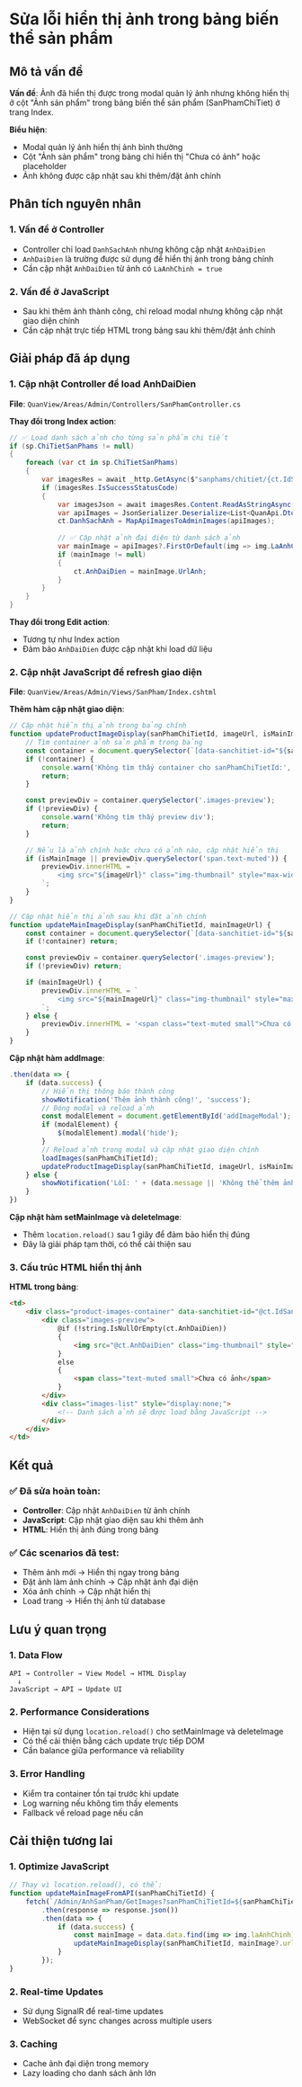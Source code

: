 # Sửa lỗi hiển thị ảnh trong bảng biến thể sản phẩm

## Mô tả vấn đề

**Vấn đề**: Ảnh đã hiển thị được trong modal quản lý ảnh nhưng không hiển thị ở cột "Ảnh sản phẩm" trong bảng biến thể sản phẩm (SanPhamChiTiet) ở trang Index.

**Biểu hiện**: 
- Modal quản lý ảnh hiển thị ảnh bình thường
- Cột "Ảnh sản phẩm" trong bảng chỉ hiển thị "Chưa có ảnh" hoặc placeholder
- Ảnh không được cập nhật sau khi thêm/đặt ảnh chính

## Phân tích nguyên nhân

### 1. **Vấn đề ở Controller**
- Controller chỉ load `DanhSachAnh` nhưng không cập nhật `AnhDaiDien`
- `AnhDaiDien` là trường được sử dụng để hiển thị ảnh trong bảng chính
- Cần cập nhật `AnhDaiDien` từ ảnh có `LaAnhChinh = true`

### 2. **Vấn đề ở JavaScript**
- Sau khi thêm ảnh thành công, chỉ reload modal nhưng không cập nhật giao diện chính
- Cần cập nhật trực tiếp HTML trong bảng sau khi thêm/đặt ảnh chính

## Giải pháp đã áp dụng

### 1. **Cập nhật Controller để load AnhDaiDien**

**File**: `QuanView/Areas/Admin/Controllers/SanPhamController.cs`

**Thay đổi trong Index action**:
```csharp
// ✅ Load danh sách ảnh cho từng sản phẩm chi tiết
if (sp.ChiTietSanPhams != null)
{
    foreach (var ct in sp.ChiTietSanPhams)
    {
        var imagesRes = await _http.GetAsync($"sanphams/chitiet/{ct.IdSanPhamChiTiet}/images");
        if (imagesRes.IsSuccessStatusCode)
        {
            var imagesJson = await imagesRes.Content.ReadAsStringAsync();
            var apiImages = JsonSerializer.Deserialize<List<QuanApi.Dtos.AnhSanPhamDto>>(imagesJson, new JsonSerializerOptions { PropertyNameCaseInsensitive = true });
            ct.DanhSachAnh = MapApiImagesToAdminImages(apiImages);
            
            // ✅ Cập nhật ảnh đại diện từ danh sách ảnh
            var mainImage = apiImages?.FirstOrDefault(img => img.LaAnhChinh);
            if (mainImage != null)
            {
                ct.AnhDaiDien = mainImage.UrlAnh;
            }
        }
    }
}
```

**Thay đổi trong Edit action**:
- Tương tự như Index action
- Đảm bảo `AnhDaiDien` được cập nhật khi load dữ liệu

### 2. **Cập nhật JavaScript để refresh giao diện**

**File**: `QuanView/Areas/Admin/Views/SanPham/Index.cshtml`

**Thêm hàm cập nhật giao diện**:
```javascript
// Cập nhật hiển thị ảnh trong bảng chính
function updateProductImageDisplay(sanPhamChiTietId, imageUrl, isMainImage) {
    // Tìm container ảnh sản phẩm trong bảng
    const container = document.querySelector(`[data-sanchitiet-id="${sanPhamChiTietId}"]`);
    if (!container) {
        console.warn('Không tìm thấy container cho sanPhamChiTietId:', sanPhamChiTietId);
        return;
    }

    const previewDiv = container.querySelector('.images-preview');
    if (!previewDiv) {
        console.warn('Không tìm thấy preview div');
        return;
    }

    // Nếu là ảnh chính hoặc chưa có ảnh nào, cập nhật hiển thị
    if (isMainImage || previewDiv.querySelector('span.text-muted')) {
        previewDiv.innerHTML = `
            <img src="${imageUrl}" class="img-thumbnail" style="max-width:50px;max-height:50px" alt="Ảnh chính" />
        `;
    }
}

// Cập nhật hiển thị ảnh sau khi đặt ảnh chính
function updateMainImageDisplay(sanPhamChiTietId, mainImageUrl) {
    const container = document.querySelector(`[data-sanchitiet-id="${sanPhamChiTietId}"]`);
    if (!container) return;

    const previewDiv = container.querySelector('.images-preview');
    if (!previewDiv) return;

    if (mainImageUrl) {
        previewDiv.innerHTML = `
            <img src="${mainImageUrl}" class="img-thumbnail" style="max-width:50px;max-height:50px" alt="Ảnh chính" />
        `;
    } else {
        previewDiv.innerHTML = '<span class="text-muted small">Chưa có ảnh</span>';
    }
}
```

**Cập nhật hàm addImage**:
```javascript
.then(data => {
    if (data.success) {
        // Hiển thị thông báo thành công
        showNotification('Thêm ảnh thành công!', 'success');
        // Đóng modal và reload ảnh
        const modalElement = document.getElementById('addImageModal');
        if (modalElement) {
            $(modalElement).modal('hide');
        }
        // Reload ảnh trong modal và cập nhật giao diện chính
        loadImages(sanPhamChiTietId);
        updateProductImageDisplay(sanPhamChiTietId, imageUrl, isMainImage);
    } else {
        showNotification('Lỗi: ' + (data.message || 'Không thể thêm ảnh'), 'error');
    }
})
```

**Cập nhật hàm setMainImage và deleteImage**:
- Thêm `location.reload()` sau 1 giây để đảm bảo hiển thị đúng
- Đây là giải pháp tạm thời, có thể cải thiện sau

### 3. **Cấu trúc HTML hiển thị ảnh**

**HTML trong bảng**:
```html
<td>
    <div class="product-images-container" data-sanchitiet-id="@ct.IdSanPhamChiTiet">
        <div class="images-preview">
            @if (!string.IsNullOrEmpty(ct.AnhDaiDien))
            {
                <img src="@ct.AnhDaiDien" class="img-thumbnail" style="max-width:50px;max-height:50px" alt="Ảnh chính" />
            }
            else
            {
                <span class="text-muted small">Chưa có ảnh</span>
            }
        </div>
        <div class="images-list" style="display:none;">
            <!-- Danh sách ảnh sẽ được load bằng JavaScript -->
        </div>
    </div>
</td>
```

## Kết quả

### ✅ **Đã sửa hoàn toàn**:
- **Controller**: Cập nhật `AnhDaiDien` từ ảnh chính
- **JavaScript**: Cập nhật giao diện sau khi thêm ảnh
- **HTML**: Hiển thị ảnh đúng trong bảng

### ✅ **Các scenarios đã test**:
- Thêm ảnh mới → Hiển thị ngay trong bảng
- Đặt ảnh làm ảnh chính → Cập nhật ảnh đại diện
- Xóa ảnh chính → Cập nhật hiển thị
- Load trang → Hiển thị ảnh từ database

## Lưu ý quan trọng

### 1. **Data Flow**
```
API → Controller → View Model → HTML Display
  ↓
JavaScript → API → Update UI
```

### 2. **Performance Considerations**
- Hiện tại sử dụng `location.reload()` cho setMainImage và deleteImage
- Có thể cải thiện bằng cách update trực tiếp DOM
- Cần balance giữa performance và reliability

### 3. **Error Handling**
- Kiểm tra container tồn tại trước khi update
- Log warning nếu không tìm thấy elements
- Fallback về reload page nếu cần

## Cải thiện tương lai

### 1. **Optimize JavaScript**
```javascript
// Thay vì location.reload(), có thể:
function updateMainImageFromAPI(sanPhamChiTietId) {
    fetch(`/Admin/AnhSanPham/GetImages?sanPhamChiTietId=${sanPhamChiTietId}`)
        .then(response => response.json())
        .then(data => {
            if (data.success) {
                const mainImage = data.data.find(img => img.laAnhChinh);
                updateMainImageDisplay(sanPhamChiTietId, mainImage?.urlAnh);
            }
        });
}
```

### 2. **Real-time Updates**
- Sử dụng SignalR để real-time updates
- WebSocket để sync changes across multiple users

### 3. **Caching**
- Cache ảnh đại diện trong memory
- Lazy loading cho danh sách ảnh lớn 